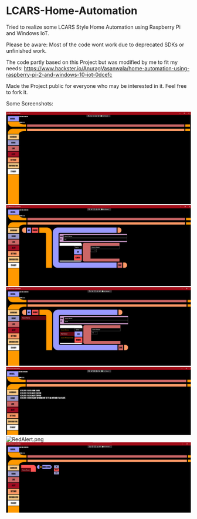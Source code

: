 # LCARS-Home-Automation
Tried to realize some LCARS Style Home Automation using Raspberry Pi and Windows IoT.

Please be aware: Most of the code wont work due to deprecated SDKs or unfinished work.

The code partly based on this Project but was modified by me to fit my needs:
https://www.hackster.io/AnuragVasanwala/home-automation-using-raspberry-pi-2-and-windows-10-iot-0dcefc

Made the Project public for everyone who may be interested in it. Feel free to fork it.

Some Screenshots:


![Dashboard.png](pictures/Dashboard.png)
![Configuration.png](pictures/Configuration.png)
![Configuration1.png](pictures/Configuration1.png)
![Logs.png](pictures/Logs.png)
![RedAlert.png](pictures/RedAlert.png)
![Rooms.png](pictures/Rooms.png)
